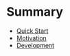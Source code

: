 # Summary

- [Quick Start](./quick_start.md)
- [Motivation](./motivation.md)
- [Development](./development.md)
